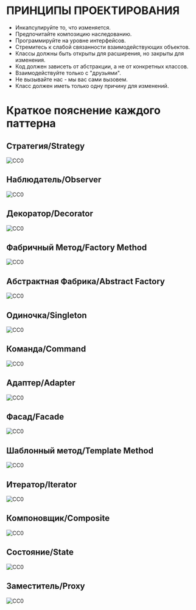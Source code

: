 ПРИНЦИПЫ ПРОЕКТИРОВАНИЯ
=======================
- Инкапсулируйте то, что изменяется.
- Предпочитайте композицию наследованию.
- Программируйте на уровне интерфейсов.
- Стремитесь к слабой связанности взаимодействующих объектов.
- Классы должны быть открыты для расширения, но закрыты для изменения.
- Код должен зависеть от абстракции, а не от конкретных классов.
- Взаимодействуйте только с "друзьями".
- Не вызывайте нас - мы вас сами вызовем.
- Класс должен иметь только одну причину для изменений.

Краткое пояснение каждого паттерна
==================================

Стратегия/Strategy
------------------
![CC0](https://github.com/Panchenko-Vlad/java-lessons/blob/master/LessonsJavaSE/src/HeadFirst/Strategy_1/Screenshots/07_strategy.png)

Наблюдатель/Observer
--------------------
![CC0](https://github.com/Panchenko-Vlad/java-lessons/blob/master/LessonsJavaSE/src/HeadFirst/Observer_2/Screenshots/03_observer.png)

Декоратор/Decorator
-------------------
![CC0](https://github.com/Panchenko-Vlad/java-lessons/blob/master/LessonsJavaSE/src/HeadFirst/Decorator_3/Screenshots/18_decorator.png)

Фабричный Метод/Factory Method
------------------------------
![CC0](https://github.com/Panchenko-Vlad/java-lessons/blob/master/LessonsJavaSE/src/HeadFirst/Factory_4/Screenshots/19_factorymethod.png)

Абстрактная Фабрика/Abstract Factory
------------------------------------
![CC0](https://github.com/Panchenko-Vlad/java-lessons/blob/master/LessonsJavaSE/src/HeadFirst/Factory_4/Screenshots/14_abstractfactory.png)

Одиночка/Singleton
------------------
![CC0](https://github.com/Panchenko-Vlad/java-lessons/blob/master/LessonsJavaSE/src/HeadFirst/Singleton_5/Screenshots/23_singleton.png)

Команда/Command
---------------
![CC0](https://github.com/Panchenko-Vlad/java-lessons/blob/master/LessonsJavaSE/src/HeadFirst/Command_6/Screenshots/04_command.png)

Адаптер/Adapter
---------------
![CC0](https://github.com/Panchenko-Vlad/java-lessons/blob/master/LessonsJavaSE/src/HeadFirst/Adapter_7/Screenshots/12_adapter.png)

Фасад/Facade
------------
![CC0](https://github.com/Panchenko-Vlad/java-lessons/blob/master/LessonsJavaSE/src/HeadFirst/Facade_8/Screenshots/21_facade.png)

Шаблонный метод/Template Method
-------------------------------
![CC0](https://github.com/Panchenko-Vlad/java-lessons/blob/master/LessonsJavaSE/src/HeadFirst/TemplateMethod_9/Screenshots/09_templatemethod.png)

Итератор/Iterator
-----------------
![CC0](https://github.com/Panchenko-Vlad/java-lessons/blob/master/LessonsJavaSE/src/HeadFirst/Iterator_10/Screenshots/08_iterator.png)

Компоновщик/Composite
---------------------
![CC0](https://github.com/Panchenko-Vlad/java-lessons/blob/master/LessonsJavaSE/src/HeadFirst/Composite_11/Screenshots/16_composite.png)

Состояние/State
---------------
![CC0](https://github.com/Panchenko-Vlad/java-lessons/blob/master/LessonsJavaSE/src/HeadFirst/State_12/Screenshots/05_state.png)

Заместитель/Proxy
-----------------
![CC0](https://github.com/Panchenko-Vlad/java-lessons/blob/master/LessonsJavaSE/src/HeadFirst/Proxy_13/Screenshots/13_proxy.png)

